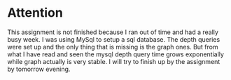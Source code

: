 ﻿# Attention
This assignment is not finished because I ran out of time and had a really busy week. 
I was using MySql to setup a sql database. The depth queries were set up and the only thing that is missing is the graph ones. But from what I have read and seen the mysql depth query time grows exponentially while graph actually is very stable. I will try to finish up by the assignment by tomorrow evening.

